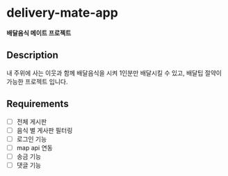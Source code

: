 # delivery-mate-app
**배달음식 메이트 프로젝트**

## Description
내 주위에 사는 이웃과 함께 배달음식을 시켜 1인분만 배달시킬 수 있고, 배달팁 절약이 가능한 프로젝트 입니다.

## Requirements
- [ ] 전체 게시판
- [ ] 음식 별 게사판 필터링
- [ ] 로그인 기능
- [ ] map api 연동
- [ ] 송금 기능
- [ ] 댓글 기능

